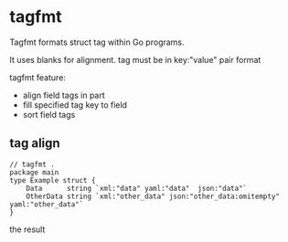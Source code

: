 # tagfmt

Tagfmt formats struct tag within Go programs.

It uses blanks for alignment. tag must be in key:"value" pair format

tagfmt feature:

- align field tags in part 
- fill specified tag key to field
- sort field tags

## tag align 

```
// tagfmt .
package main
type Example struct {
	Data      string `xml:"data" yaml:"data"  json:"data"`
	OtherData string `xml:"other_data" json:"other_data:omitempty" yaml:"other_data"`
}
```
the result
```

```